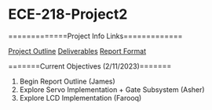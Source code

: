 # ECE-218-Project2

=============Project Info Links=============

[Project Outline](Project_Information\Project-2-Outline.pdf)
[Deliverables](Project_Information\Project-2-Deliverables.pdf)
[Report Format](Project_Information\Project-2-Report-Format.pdf)

=======Current Objectives (2/11/2023)=======

1. Begin Report Outline (James)
2. Explore Servo Implementation + Gate Subsystem (Asher)
3. Explore LCD Implementation (Farooq)




